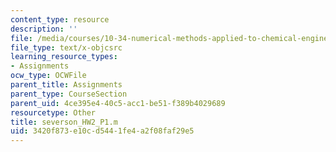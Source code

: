 ```yaml
---
content_type: resource
description: ''
file: /media/courses/10-34-numerical-methods-applied-to-chemical-engineering-fall-2015/3420f873e10cd5441fe4a2f08faf29e5_severson_HW2_P1.m
file_type: text/x-objcsrc
learning_resource_types:
- Assignments
ocw_type: OCWFile
parent_title: Assignments
parent_type: CourseSection
parent_uid: 4ce395e4-40c5-acc1-be51-f389b4029689
resourcetype: Other
title: severson_HW2_P1.m
uid: 3420f873-e10c-d544-1fe4-a2f08faf29e5
---
```


